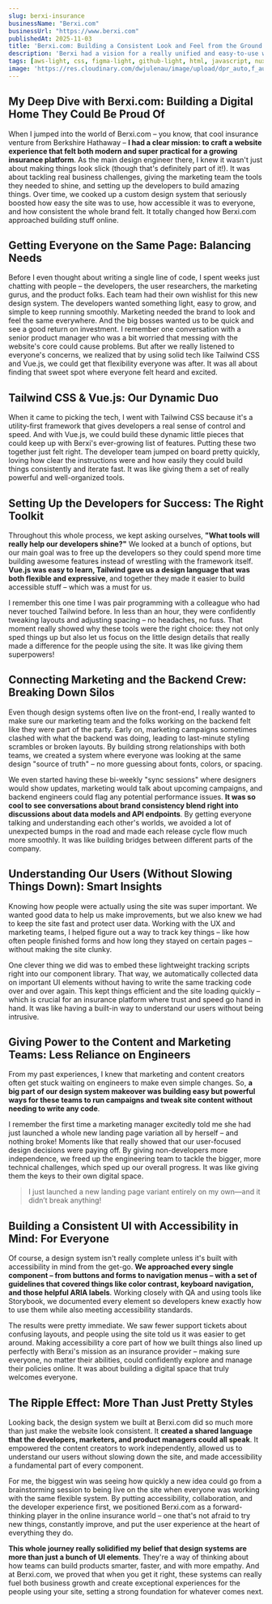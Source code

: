 ```yaml
---
slug: berxi-insurance
businessName: "Berxi.com"
businessUrl: "https://www.berxi.com"
publishedAt: 2025-11-03
title: 'Berxi.com: Building a Consistent Look and Feel from the Ground Up'
description: 'Berxi had a vision for a really unified and easy-to-use website. I teamed up with their crew to build a custom design system – think of it as a special set of building blocks – that helped bring a fresh, consistent feel to their entire online presence. It was all about making things smooth and polished for their users.'
tags: [aws-light, css, figma-light, github-light, html, javascript, nuxtjs-light, pinia-light, tailwindcss-light, vite-light, vitest-light, vuejs-light]
image: 'https://res.cloudinary.com/dwjulenau/image/upload/dpr_auto,f_auto,fl_progressive,q_auto/v1743991012/josh-portfolio/assets_task_01jr6z0n1bfqgrjwndjfn3v2q3_img_0.webp'
---
```


## My Deep Dive with Berxi.com: Building a Digital Home They Could Be Proud Of
When I jumped into the world of Berxi.com – you know, that cool insurance venture from Berkshire Hathaway – **I had a clear mission: to craft a website experience that felt both modern and super practical for a growing insurance platform**. As the main design engineer there, I knew it wasn't just about making things look slick (though that's definitely part of it!). It was about tackling real business challenges, giving the marketing team the tools they needed to shine, and setting up the developers to build amazing things. Over time, we cooked up a custom design system that seriously boosted how easy the site was to use, how accessible it was to everyone, and how consistent the whole brand felt. It totally changed how Berxi.com approached building stuff online.

## Getting Everyone on the Same Page: Balancing Needs
Before I even thought about writing a single line of code, I spent weeks just chatting with people – the developers, the user researchers, the marketing gurus, and the product folks. Each team had their own wishlist for this new design system. The developers wanted something light, easy to grow, and simple to keep running smoothly. Marketing needed the brand to look and feel the same everywhere. And the big bosses wanted us to be quick and see a good return on investment. I remember one conversation with a senior product manager who was a bit worried that messing with the website's core could cause problems. But after we really listened to everyone's concerns, we realized that by using solid tech like Tailwind CSS and Vue.js, we could get that flexibility everyone was after. It was all about finding that sweet spot where everyone felt heard and excited.

## Tailwind CSS & Vue.js: Our Dynamic Duo
When it came to picking the tech, I went with Tailwind CSS because it's a utility-first framework that gives developers a real sense of control and speed. And with Vue.js, we could build these dynamic little pieces that could keep up with Berxi's ever-growing list of features. Putting these two together just felt right. The developer team jumped on board pretty quickly, loving how clear the instructions were and how easily they could build things consistently and iterate fast. It was like giving them a set of really powerful and well-organized tools.

## Setting Up the Developers for Success: The Right Toolkit
Throughout this whole process, we kept asking ourselves, **"What tools will really help our developers shine?"** We looked at a bunch of options, but our main goal was to free up the developers so they could spend more time building awesome features instead of wrestling with the framework itself. **Vue.js was easy to learn, Tailwind gave us a design language that was both flexible and expressive**, and together they made it easier to build accessible stuff – which was a must for us.

I remember this one time I was pair programming with a colleague who had never touched Tailwind before. In less than an hour, they were confidently tweaking layouts and adjusting spacing – no headaches, no fuss. That moment really showed why these tools were the right choice: they not only sped things up but also let us focus on the little design details that really made a difference for the people using the site. It was like giving them superpowers!

## Connecting Marketing and the Backend Crew: Breaking Down Silos
Even though design systems often live on the front-end, I really wanted to make sure our marketing team and the folks working on the backend felt like they were part of the party. Early on, marketing campaigns sometimes clashed with what the backend was doing, leading to last-minute styling scrambles or broken layouts. By building strong relationships with both teams, we created a system where everyone was looking at the same design "source of truth" – no more guessing about fonts, colors, or spacing.

We even started having these bi-weekly "sync sessions" where designers would show updates, marketing would talk about upcoming campaigns, and backend engineers could flag any potential performance issues. **It was so cool to see conversations about brand consistency blend right into discussions about data models and API endpoints**. By getting everyone talking and understanding each other's worlds, we avoided a lot of unexpected bumps in the road and made each release cycle flow much more smoothly. It was like building bridges between different parts of the company.

## Understanding Our Users (Without Slowing Things Down): Smart Insights
Knowing how people were actually using the site was super important. We wanted good data to help us make improvements, but we also knew we had to keep the site fast and protect user data. Working with the UX and marketing teams, I helped figure out a way to track key things – like how often people finished forms and how long they stayed on certain pages – without making the site clunky.

One clever thing we did was to embed these lightweight tracking scripts right into our component library. That way, we automatically collected data on important UI elements without having to write the same tracking code over and over again. This kept things efficient and the site loading quickly – which is crucial for an insurance platform where trust and speed go hand in hand. It was like having a built-in way to understand our users without being intrusive.

## Giving Power to the Content and Marketing Teams: Less Reliance on Engineers
From my past experiences, I knew that marketing and content creators often get stuck waiting on engineers to make even simple changes. So, **a big part of our design system makeover was building easy but powerful ways for these teams to run campaigns and tweak site content without needing to write any code**.

I remember the first time a marketing manager excitedly told me she had just launched a whole new landing page variation all by herself – and nothing broke! Moments like that really showed that our user-focused design decisions were paying off. By giving non-developers more independence, we freed up the engineering team to tackle the bigger, more technical challenges, which sped up our overall progress. It was like giving them the keys to their own digital space.

> I just launched a new landing page variant entirely on my own—and it didn’t break anything!

## Building a Consistent UI with Accessibility in Mind: For Everyone
Of course, a design system isn't really complete unless it's built with accessibility in mind from the get-go. **We approached every single component – from buttons and forms to navigation menus – with a set of guidelines that covered things like color contrast, keyboard navigation, and those helpful ARIA labels**. Working closely with QA and using tools like Storybook, we documented every element so developers knew exactly how to use them while also meeting accessibility standards.

The results were pretty immediate. We saw fewer support tickets about confusing layouts, and people using the site told us it was easier to get around. Making accessibility a core part of how we built things also lined up perfectly with Berxi's mission as an insurance provider – making sure everyone, no matter their abilities, could confidently explore and manage their policies online. It was about building a digital space that truly welcomes everyone.

## The Ripple Effect: More Than Just Pretty Styles
Looking back, the design system we built at Berxi.com did so much more than just make the website look consistent. It **created a shared language that the developers, marketers, and product managers could all speak**. It empowered the content creators to work independently, allowed us to understand our users without slowing down the site, and made accessibility a fundamental part of every component.

For me, the biggest win was seeing how quickly a new idea could go from a brainstorming session to being live on the site when everyone was working with the same flexible system. By putting accessibility, collaboration, and the developer experience first, we positioned Berxi.com as a forward-thinking player in the online insurance world – one that's not afraid to try new things, constantly improve, and put the user experience at the heart of everything they do.

**This whole journey really solidified my belief that design systems are more than just a bunch of UI elements**. They're a way of thinking about how teams can build products smarter, faster, and with more empathy. And at Berxi.com, we proved that when you get it right, these systems can really fuel both business growth and create exceptional experiences for the people using your site, setting a strong foundation for whatever comes next.
